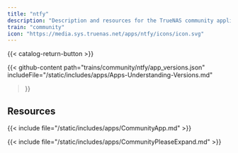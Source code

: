 ```yaml
---
title: "ntfy"
description: "Description and resources for the TrueNAS community application called ntfy."
train: "community"
icon: "https://media.sys.truenas.net/apps/ntfy/icons/icon.svg"
---
```


{{< catalog-return-button >}}

{{< github-content 
    path="trains/community/ntfy/app_versions.json"
    includeFile="/static/includes/apps/Apps-Understanding-Versions.md"
>}}

## Resources

{{< include file="/static/includes/apps/CommunityApp.md" >}}

{{< include file="/static/includes/apps/CommunityPleaseExpand.md" >}}
